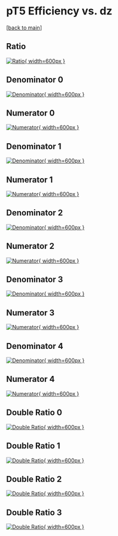 # pT5 Efficiency vs. dz

[[back to main](./)]



## Ratio

[![Ratio](../mtv/var/pT5_loweta_211_1_eff_dz.png){ width=600px }](../mtv/var/pT5_loweta_211_1_eff_dz.pdf)

## Denominator 0

[![Denominator](../mtv/den/pT5_loweta_211_1_eff_dz_den0.png){ width=600px }](../mtv/den/pT5_loweta_211_1_eff_dz_den0.pdf)

## Numerator 0

[![Numerator](../mtv/num/pT5_loweta_211_1_eff_dz_num0.png){ width=600px }](../mtv/num/pT5_loweta_211_1_eff_dz_num0.pdf)

## Denominator 1

[![Denominator](../mtv/den/pT5_loweta_211_1_eff_dz_den1.png){ width=600px }](../mtv/den/pT5_loweta_211_1_eff_dz_den1.pdf)

## Numerator 1

[![Numerator](../mtv/num/pT5_loweta_211_1_eff_dz_num1.png){ width=600px }](../mtv/num/pT5_loweta_211_1_eff_dz_num1.pdf)

## Denominator 2

[![Denominator](../mtv/den/pT5_loweta_211_1_eff_dz_den2.png){ width=600px }](../mtv/den/pT5_loweta_211_1_eff_dz_den2.pdf)

## Numerator 2

[![Numerator](../mtv/num/pT5_loweta_211_1_eff_dz_num2.png){ width=600px }](../mtv/num/pT5_loweta_211_1_eff_dz_num2.pdf)

## Denominator 3

[![Denominator](../mtv/den/pT5_loweta_211_1_eff_dz_den3.png){ width=600px }](../mtv/den/pT5_loweta_211_1_eff_dz_den3.pdf)

## Numerator 3

[![Numerator](../mtv/num/pT5_loweta_211_1_eff_dz_num3.png){ width=600px }](../mtv/num/pT5_loweta_211_1_eff_dz_num3.pdf)

## Denominator 4

[![Denominator](../mtv/den/pT5_loweta_211_1_eff_dz_den4.png){ width=600px }](../mtv/den/pT5_loweta_211_1_eff_dz_den4.pdf)

## Numerator 4

[![Numerator](../mtv/num/pT5_loweta_211_1_eff_dz_num4.png){ width=600px }](../mtv/num/pT5_loweta_211_1_eff_dz_num4.pdf)

## Double Ratio 0

[![Double Ratio](../mtv/ratio/pT5_loweta_211_1_eff_dz_ratio0.png){ width=600px }](../mtv/ratio/pT5_loweta_211_1_eff_dz_ratio0.pdf)

## Double Ratio 1

[![Double Ratio](../mtv/ratio/pT5_loweta_211_1_eff_dz_ratio1.png){ width=600px }](../mtv/ratio/pT5_loweta_211_1_eff_dz_ratio1.pdf)

## Double Ratio 2

[![Double Ratio](../mtv/ratio/pT5_loweta_211_1_eff_dz_ratio2.png){ width=600px }](../mtv/ratio/pT5_loweta_211_1_eff_dz_ratio2.pdf)

## Double Ratio 3

[![Double Ratio](../mtv/ratio/pT5_loweta_211_1_eff_dz_ratio3.png){ width=600px }](../mtv/ratio/pT5_loweta_211_1_eff_dz_ratio3.pdf)

